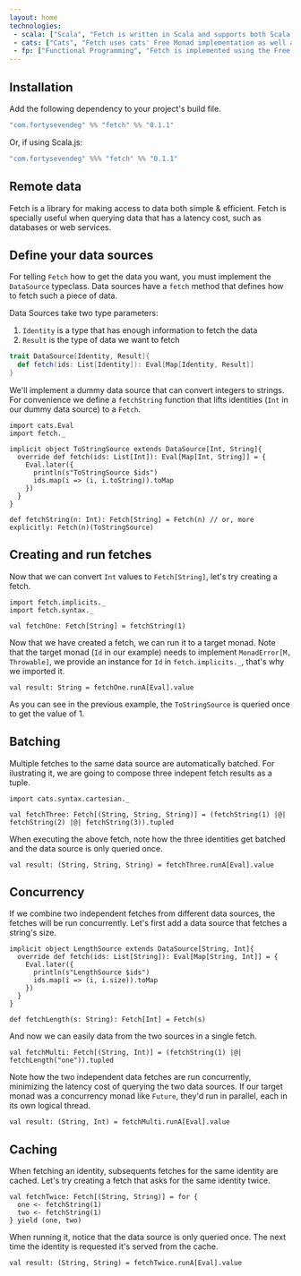 ```yaml
---
layout: home
technologies:
 - scala: ["Scala", "Fetch is written in Scala and supports both Scala (JVM) and Scala.js (JavaScript environments)"]
 - cats: ["Cats", "Fetch uses cats' Free Monad implementation as well as some of its data types."]
 - fp: ["Functional Programming", "Fetch is implemented using the Free Monad and Interpreter pattern."]
---
```


## Installation

Add the following dependency to your project's build file.

```scala
"com.fortysevendeg" %% "fetch" %% "0.1.1"
```

Or, if using Scala.js:

```scala
"com.fortysevendeg" %%% "fetch" %% "0.1.1"
```

## Remote data

Fetch is a library for making access to data both simple & efficient. Fetch is specially useful when querying data that
has a latency cost, such as databases or web services.

## Define your data sources

For telling `Fetch` how to get the data you want, you must implement the `DataSource` typeclass. Data sources have a `fetch` method that
defines how to fetch such a piece of data.

Data Sources take two type parameters:

<ol>
<li><code>Identity</code> is a type that has enough information to fetch the data</li>
<li><code>Result</code> is the type of data we want to fetch</li>
</ol>

```scala
trait DataSource[Identity, Result]{
  def fetch(ids: List[Identity]): Eval[Map[Identity, Result]]
}
```

We'll implement a dummy data source that can convert integers to strings. For convenience we define a `fetchString` function that lifts identities (`Int` in our dummy data source) to a `Fetch`. 

```tut:silent
import cats.Eval
import fetch._

implicit object ToStringSource extends DataSource[Int, String]{
  override def fetch(ids: List[Int]): Eval[Map[Int, String]] = {
    Eval.later({
      println(s"ToStringSource $ids")
      ids.map(i => (i, i.toString)).toMap
    })
  }
}

def fetchString(n: Int): Fetch[String] = Fetch(n) // or, more explicitly: Fetch(n)(ToStringSource)
```

## Creating and run fetches

Now that we can convert `Int` values to `Fetch[String]`, let's try creating a fetch.

```tut:silent
import fetch.implicits._
import fetch.syntax._

val fetchOne: Fetch[String] = fetchString(1)
```

Now that we have created a fetch, we can run it to a target monad. Note that the target monad (`Id` in our example) needs to implement `MonadError[M, Throwable]`, we provide an instance for `Id` in `fetch.implicits._`, that's why we imported it.

```tut:book
val result: String = fetchOne.runA[Eval].value
```

As you can see in the previous example, the `ToStringSource` is queried once to get the value of 1.

## Batching

Multiple fetches to the same data source are automatically batched. For ilustrating it, we are going to compose three indepent fetch results as a tuple.

```tut:silent
import cats.syntax.cartesian._

val fetchThree: Fetch[(String, String, String)] = (fetchString(1) |@| fetchString(2) |@| fetchString(3)).tupled
```

When executing the above fetch, note how the three identities get batched and the data source is only queried once.

```tut:book
val result: (String, String, String) = fetchThree.runA[Eval].value
```

## Concurrency

If we combine two independent fetches from different data sources, the fetches will be run concurrently. Let's first add a data source that fetches a string's size.

```tut:silent
implicit object LengthSource extends DataSource[String, Int]{
  override def fetch(ids: List[String]): Eval[Map[String, Int]] = {
    Eval.later({
      println(s"LengthSource $ids")
      ids.map(i => (i, i.size)).toMap
    })
  }
}

def fetchLength(s: String): Fetch[Int] = Fetch(s)
```

And now we can easily data from the two sources in a single fetch. 

```tut:silent
val fetchMulti: Fetch[(String, Int)] = (fetchString(1) |@| fetchLength("one")).tupled
```

Note how the two independent data fetches are run concurrently, minimizing the latency cost of querying the two data sources. If our target monad was a concurrency monad like `Future`, they'd run in parallel, each in its own logical thread.

```tut:book
val result: (String, Int) = fetchMulti.runA[Eval].value
```

## Caching

When fetching an identity, subsequents fetches for the same identity are cached. Let's try creating a fetch that asks for the same identity twice.

```tut:silent
val fetchTwice: Fetch[(String, String)] = for {
  one <- fetchString(1)
  two <- fetchString(1)
} yield (one, two)
```

When running it, notice that the data source is only queried once. The next time the identity is requested it's served from the cache.

```tut:book
val result: (String, String) = fetchTwice.runA[Eval].value
```

